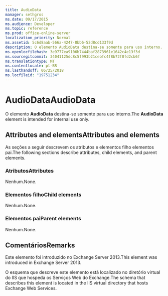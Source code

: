 ```yaml
---
title: AudioData
manager: sethgros
ms.date: 09/17/2015
ms.audience: Developer
ms.topic: reference
ms.prod: office-online-server
localization_priority: Normal
ms.assetid: 5c6d8aab-566a-4247-8bb6-52d8cd133f9d
description: O elemento AudioData destina-se somente para uso interno.
ms.openlocfilehash: 3e9777ea9106b7444baf2873961e1642c4e13f3d
ms.sourcegitcommit: 34041125dc8c5f993b21cebfc4f8b72f0fd2cb6f
ms.translationtype: MT
ms.contentlocale: pt-BR
ms.lasthandoff: 06/25/2018
ms.locfileid: "19751234"
---
```

# <a name="audiodata"></a><span data-ttu-id="e7a1a-103">AudioData</span><span class="sxs-lookup"><span data-stu-id="e7a1a-103">AudioData</span></span>

<span data-ttu-id="e7a1a-104">O elemento **AudioData** destina-se somente para uso interno.</span><span class="sxs-lookup"><span data-stu-id="e7a1a-104">The **AudioData** element is intended for internal use only.</span></span> 

## <a name="attributes-and-elements"></a><span data-ttu-id="e7a1a-105">Attributes and elements</span><span class="sxs-lookup"><span data-stu-id="e7a1a-105">Attributes and elements</span></span>

<span data-ttu-id="e7a1a-106">As seções a seguir descrevem os atributos e elementos filho elementos pai.</span><span class="sxs-lookup"><span data-stu-id="e7a1a-106">The following sections describe attributes, child elements, and parent elements.</span></span>
  
### <a name="attributes"></a><span data-ttu-id="e7a1a-107">Atributos</span><span class="sxs-lookup"><span data-stu-id="e7a1a-107">Attributes</span></span>

<span data-ttu-id="e7a1a-108">Nenhum.</span><span class="sxs-lookup"><span data-stu-id="e7a1a-108">None.</span></span>
  
### <a name="child-elements"></a><span data-ttu-id="e7a1a-109">Elementos filho</span><span class="sxs-lookup"><span data-stu-id="e7a1a-109">Child elements</span></span>

<span data-ttu-id="e7a1a-110">Nenhum.</span><span class="sxs-lookup"><span data-stu-id="e7a1a-110">None.</span></span>
  
### <a name="parent-elements"></a><span data-ttu-id="e7a1a-111">Elementos pai</span><span class="sxs-lookup"><span data-stu-id="e7a1a-111">Parent elements</span></span>

<span data-ttu-id="e7a1a-112">Nenhum.</span><span class="sxs-lookup"><span data-stu-id="e7a1a-112">None.</span></span>
  
## <a name="remarks"></a><span data-ttu-id="e7a1a-113">Comentários</span><span class="sxs-lookup"><span data-stu-id="e7a1a-113">Remarks</span></span>

<span data-ttu-id="e7a1a-114">Este elemento foi introduzido no Exchange Server 2013.</span><span class="sxs-lookup"><span data-stu-id="e7a1a-114">This element was introduced in Exchange Server 2013.</span></span>
  
<span data-ttu-id="e7a1a-115">O esquema que descreve este elemento está localizado no diretório virtual do IIS que hospeda os Serviços Web do Exchange.</span><span class="sxs-lookup"><span data-stu-id="e7a1a-115">The schema that describes this element is located in the IIS virtual directory that hosts Exchange Web Services.</span></span>
  

